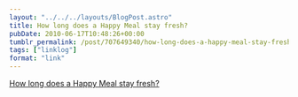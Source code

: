 ```yaml
---
layout: "../../../layouts/BlogPost.astro"
title: How long does a Happy Meal stay fresh?
pubDate: 2010-06-17T10:48:26+00:00
tumblr_permalink: /post/707649340/how-long-does-a-happy-meal-stay-fresh
tags: ["linklog"]
format: "link"
---
```


[How long does a Happy Meal stay fresh?][1]

[1]: http://www.getfitokc.com/2010/05/04/how-long-can-does-happy-meal-stay-fresh/
